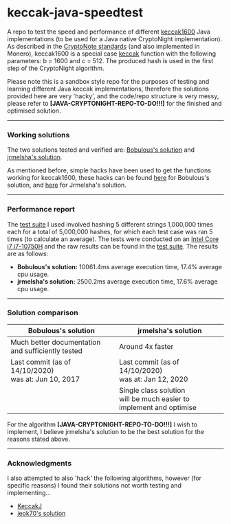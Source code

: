 # keccak-java-speedtest
A repo to test the speed and performance of different [keccak1600](https://github.com/monero-project/monero/blob/26cae8f4f150594b6c14fe56be08365dae1b1c50/src/crypto/keccak.c#L131) Java implementations (to be used for a Java native CryptoNight implementation).
As described in the [CryptoNote standards](https://cryptonote.org/cns/cns008.txt) (and also implemented in Monero), keccak1600 is a special case [keccak](https://keccak.team/keccak_specs_summary.html) function with the following parameters: b = 1600 and c = 512.
The produced hash is used in the first step of the CryptoNight algorithm.

Please note this is a sandbox style repo for the purposes of testing and learning different Java keccak implementations, 
therefore the solutions provided here are very 'hacky', and the code/repo structure is very messy, please refer to **[JAVA-CRYPTONIGHT-REPO-TO-DO!!!]**
for the finished and optimised solution.

---

### Working solutions

The two solutions tested and verified are: [Bobulous's solution](https://gitlab.com/Bobulous/Cryptography) and [jrmelsha's solution](https://gitlab.com/Bobulous/Cryptography).

As mentioned before, simple hacks have been used to get the functions working for keccak1600, these hacks can be found [here](https://github.com/jounaidr/keccak-java-speedtest/blob/546d257a291dbb4ac0a30cce01d00281b7663dae/src/main/java/uk/org/bobulous/java/crypto/keccak/KeccakState.java#L168) for Bobulous's solution, and [here](https://github.com/jounaidr/keccak-java-speedtest/blob/546d257a291dbb4ac0a30cce01d00281b7663dae/src/main/java/jrmelshaKeccak/JrmKeccak.java#L305) for Jrmelsha's solution.

---

### Performance report

The [test suite](https://github.com/jounaidr/keccak-java-speedtest/blob/main/src/test/java/KeccakSpeedTest.java) 
I used involved hashing 5 different strings 1,000,000 times each for a total of 5,000,000 hashes, for which each test case was ran 5 times (to calculate an average).
The tests were conducted on an [Intel Core i7 i7-10750H](https://ark.intel.com/content/www/us/en/ark/products/201837/intel-core-i7-10750h-processor-12m-cache-up-to-5-00-ghz.html) and the raw results can be found in the [test suite](https://github.com/jounaidr/keccak-java-speedtest/blob/main/src/test/java/KeccakSpeedTest.java).
The results are as follows: 
- **Bobulous's solution:** 10061.4ms average execution time, 17.4% average cpu usage.
- **jrmelsha's solution:** 2500.2ms average execution time, 17.6% average cpu usage.

---

### Solution comparison

|**Bobulous's solution**|**jrmelsha's solution**|
|---|---|
|Much better documentation<br>and sufficiently tested|Around 4x faster|
|Last commit (as of 14/10/2020)<br>was at: Jun 10, 2017|Last commit (as of 14/10/2020)<br>was at: Jan 12, 2020|
| |Single class solution<br>will be much easier to<br>implement and optimise|

For the algorithm **[JAVA-CRYPTONIGHT-REPO-TO-DO!!!]** I wish to implement, I believe jrmelsha's solution to be the best solution for the reasons stated above.

---

### Acknowledgments

I also attempted to also 'hack' the following algorithms, however (for specific reasons) I found their solutions not worth testing and implementing...

- [KeccakJ](https://github.com/aelstad/keccakj)
- [jeok70's solution](https://gist.github.com/jeok70/ff62b90e703a054d4df4)
